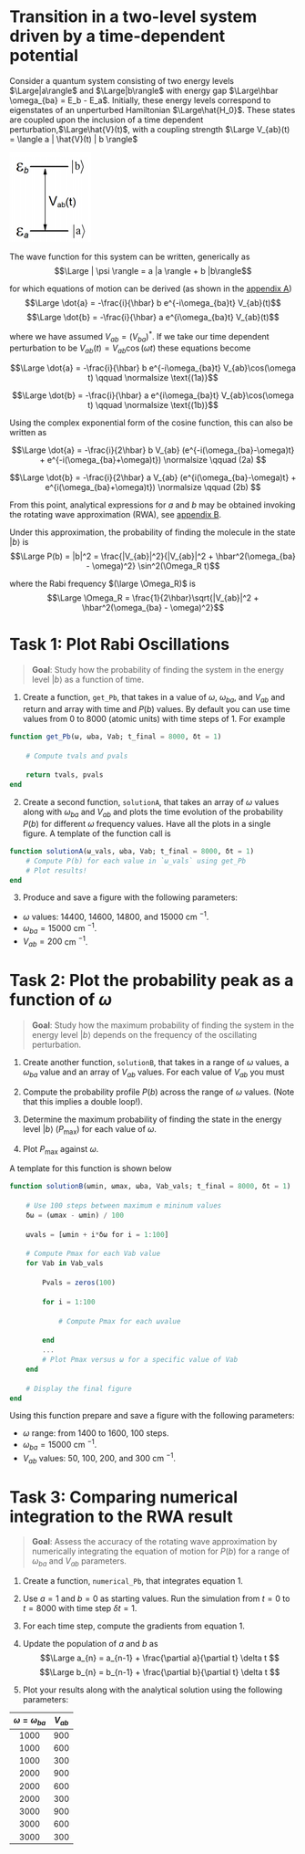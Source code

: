 # Transition in a two-level system driven by a time-dependent potential

Consider a quantum system consisting of two energy levels $\Large|a\rangle$ and $\Large|b\rangle$ with energy gap $\Large\hbar \omega_{ba} = E_b - E_a$. Initially, these energy levels correspond to eigenstates of an unperturbed Hamiltonian $\Large\hat{H_0}$. These states are coupled upon the inclusion of a time dependent perturbation,$\Large\hat{V}(t)$, with a coupling strength $\Large V_{ab}(t) = \langle a | \hat{V}(t) | b \rangle$

![img](assets/elevels.png)

The wave function for this system can be written, generically as
$$\Large | \psi \rangle = a |a \rangle + b |b\rangle$$

for which equations of motion can be derived (as shown in the [appendix A](a_eom.md))
$$\Large \dot{a} = -\frac{i}{\hbar} b e^{-i\omega_{ba}t} V_{ab}(t)$$
$$\Large \dot{b} = -\frac{i}{\hbar} a e^{i\omega_{ba}t} V_{ab}(t)$$

where we have assumed $V_{ab} = (V_{ba})^*$. If we take our time dependent perturbation to be $V_{ab}(t) = V_{ab}\cos(\omega t)$ these equations become

$$\Large \dot{a} = -\frac{i}{\hbar} b e^{-i\omega_{ba}t} V_{ab}\cos(\omega t) \qquad \normalsize \text{(1a)}$$

$$\Large \dot{b} = -\frac{i}{\hbar} a e^{i\omega_{ba}t} V_{ab}\cos(\omega t) \qquad \normalsize \text{(1b)}$$

Using the complex exponential form of the cosine function, this can also be written as

$$\Large \dot{a} = -\frac{i}{2\hbar} b  V_{ab} (e^{-i(\omega_{ba}-\omega)t} + e^{-i(\omega_{ba}+\omega)t})  \normalsize \qquad (2a) $$

$$\Large \dot{b} = -\frac{i}{2\hbar} a V_{ab} (e^{i(\omega_{ba}-\omega)t} + e^{i(\omega_{ba}+\omega)t}) \normalsize \qquad (2b) $$

From this point, analytical expressions for $a$ and $b$ may be obtained invoking the rotating wave approximation (RWA), see [appendix B](b_rwa_analytical.md).

Under this approximation, the probability of finding the molecule in the state $|b\rangle$ is
$$\Large P(b) = |b|^2 = \frac{|V_{ab}|^2}{|V_{ab}|^2 + \hbar^2(\omega_{ba} - \omega)^2} \sin^2(\Omega_R t)$$

where the Rabi frequency $(\large \Omega_R)$ is
$$\Large \Omega_R = \frac{1}{2\hbar}\sqrt{|V_{ab}|^2 + \hbar^2(\omega_{ba} - \omega)^2}$$


# Task 1: Plot Rabi Oscillations

> **Goal**: Study how the probability of finding the system in the energy level $|b\rangle$ as a function of time.

1. Create a function, `get_Pb`, that takes in a value of $\omega$, $\omega_{ba}$, and $V_{ab}$ and return and array with time and $P(b)$ values. By default you can use time values from 0 to 8000 (atomic units) with time steps of 1. For example

```julia
function get_Pb(ω, ωba, Vab; t_final = 8000, δt = 1)

    # Compute tvals and pvals

    return tvals, pvals
end
```

2. Create a second function, `solutionA`, that takes an array of $\omega$ values along with $\omega_{ba}$ and $V_{ab}$ and plots the time evolution of the probability $P(b)$ for different $\omega$ frequency values. Have all the plots in a single figure. A template of the function call is
```julia
function solutionA(ω_vals, ωba, Vab; t_final = 8000, δt = 1)
    # Compute P(b) for each value in `ω_vals` using get_Pb
    # Plot results!
end
```
3. Produce and save a figure with the following parameters:
- $\omega$ values: $14400$, $14600$, $14800$, and $15000$ cm ${}^{-1}$.
- $\omega_{ba} = 15000$ cm $^{-1}$.
- $V_{ab} = 200$ cm $^{-1}$.

# Task 2: Plot the probability peak as a function of $\omega$

> **Goal**: Study how the maximum probability of finding the system in the energy level $|b\rangle$ depends on the frequency of the oscillating perturbation.

1. Create another function, `solutionB`, that takes in a range of $\omega$ values, a $\omega_{ba}$ value and an array of $V_{ab}$ values. For each value of $V_{ab}$ you must

2. Compute the probability profile $P(b)$  across the range of $\omega$ values. (Note that this implies a double loop!).
3. Determine the maximum probability of finding the state in the energy level $|b\rangle$ $(P_\text{max})$ for each value of $\omega$.
4. Plot $P_\text{max}$ against $\omega$.

A template for this function is shown below

```julia
function solutionB(ωmin, ωmax, ωba, Vab_vals; t_final = 8000, δt = 1)

    # Use 100 steps between maximum e mininum values
    δω = (ωmax - ωmin) / 100

    ωvals = [ωmin + i*δω for i = 1:100]

    # Compute Pmax for each Vab value
    for Vab in Vab_vals

        Pvals = zeros(100)

        for i = 1:100

            # Compute Pmax for each ωvalue

        end
        ...
        # Plot Pmax versus ω for a specific value of Vab
    end

    # Display the final figure
end
```
Using this function prepare and save a figure with the following parameters:

- $\omega$ range: from 1400 to 1600, 100 steps. 
- $\omega_{ba} = 15000$ cm $^{-1}$.
- $V_{ab}$ values: $50$, $100$, $200$, and $300$ cm $^{-1}$.

# Task 3: Comparing numerical integration to the RWA result

> **Goal**: Assess the accuracy of the rotating wave approximation by numerically integrating the equation of motion for $P(b)$ for a range of $\omega_{ba}$ and $V_{ab}$ parameters.

1. Create a function, `numerical_Pb`, that integrates equation 1.

2. Use $a = 1$ and $b = 0$ as starting values. Run the simulation from $t = 0$ to $t = 8000$ with time step $\delta t = 1$.

3. For each time step, compute the gradients from equation 1.

4. Update the population of $a$ and $b$ as
$$\Large a_{n} = a_{n-1} + \frac{\partial a}{\partial t} \delta t $$
$$\Large b_{n} = b_{n-1} + \frac{\partial b}{\partial t} \delta t $$

5. Plot your results along with the analytical solution using the following parameters:

| $\omega = \omega_{ba}$ | $V_{ab}$ |
|:---:|:---:|
| 1000 | 900 |
| 1000 | 600 |
| 1000 | 300 |
| 2000 | 900 |
| 2000 | 600 |
| 2000 | 300 |
| 3000 | 900 |
| 3000 | 600 |
| 3000 | 300 |




